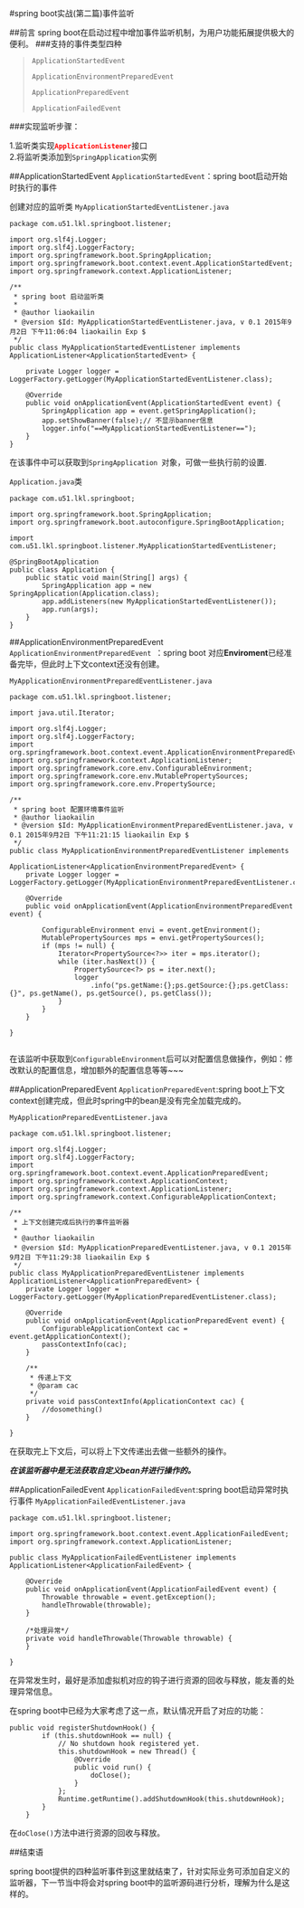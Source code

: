 #spring boot实战(第二篇)事件监听

##前言
spring boot在启动过程中增加事件监听机制，为用户功能拓展提供极大的便利。
###支持的事件类型四种
> `ApplicationStartedEvent `
> 
> `ApplicationEnvironmentPreparedEvent`
> 
> `ApplicationPreparedEvent `
> 
> `ApplicationFailedEvent `

###实现监听步骤：


1.监听类实现<font color='red'>**`ApplicationListener`**</font>接口   
2.将监听类添加到`SpringApplication`实例


##ApplicationStartedEvent
`ApplicationStartedEvent`：spring boot启动开始时执行的事件

创建对应的监听类 `MyApplicationStartedEventListener.java`

```
package com.u51.lkl.springboot.listener;

import org.slf4j.Logger;
import org.slf4j.LoggerFactory;
import org.springframework.boot.SpringApplication;
import org.springframework.boot.context.event.ApplicationStartedEvent;
import org.springframework.context.ApplicationListener;

/**
 * spring boot 启动监听类
 * 
 * @author liaokailin
 * @version $Id: MyApplicationStartedEventListener.java, v 0.1 2015年9月2日 下午11:06:04 liaokailin Exp $
 */
public class MyApplicationStartedEventListener implements ApplicationListener<ApplicationStartedEvent> {

    private Logger logger = LoggerFactory.getLogger(MyApplicationStartedEventListener.class);

    @Override
    public void onApplicationEvent(ApplicationStartedEvent event) {
        SpringApplication app = event.getSpringApplication();
        app.setShowBanner(false);// 不显示banner信息
        logger.info("==MyApplicationStartedEventListener==");
    }
}

```

在该事件中可以获取到`SpringApplication `对象，可做一些执行前的设置.

`Application.java`类

```
package com.u51.lkl.springboot;

import org.springframework.boot.SpringApplication;
import org.springframework.boot.autoconfigure.SpringBootApplication;

import com.u51.lkl.springboot.listener.MyApplicationStartedEventListener;

@SpringBootApplication
public class Application {
    public static void main(String[] args) {
        SpringApplication app = new SpringApplication(Application.class); 
        app.addListeners(new MyApplicationStartedEventListener());
        app.run(args);
    }
}

```

##ApplicationEnvironmentPreparedEvent
`ApplicationEnvironmentPreparedEvent `：spring boot 对应**Enviroment**已经准备完毕，但此时上下文context还没有创建。

`MyApplicationEnvironmentPreparedEventListener.java`

```
package com.u51.lkl.springboot.listener;

import java.util.Iterator;

import org.slf4j.Logger;
import org.slf4j.LoggerFactory;
import org.springframework.boot.context.event.ApplicationEnvironmentPreparedEvent;
import org.springframework.context.ApplicationListener;
import org.springframework.core.env.ConfigurableEnvironment;
import org.springframework.core.env.MutablePropertySources;
import org.springframework.core.env.PropertySource;

/**
 * spring boot 配置环境事件监听
 * @author liaokailin
 * @version $Id: MyApplicationEnvironmentPreparedEventListener.java, v 0.1 2015年9月2日 下午11:21:15 liaokailin Exp $
 */
public class MyApplicationEnvironmentPreparedEventListener implements
                                                          ApplicationListener<ApplicationEnvironmentPreparedEvent> {
    private Logger logger = LoggerFactory.getLogger(MyApplicationEnvironmentPreparedEventListener.class);

    @Override
    public void onApplicationEvent(ApplicationEnvironmentPreparedEvent event) {

        ConfigurableEnvironment envi = event.getEnvironment();
        MutablePropertySources mps = envi.getPropertySources();
        if (mps != null) {
            Iterator<PropertySource<?>> iter = mps.iterator();
            while (iter.hasNext()) {
                PropertySource<?> ps = iter.next();
                logger
                    .info("ps.getName:{};ps.getSource:{};ps.getClass:{}", ps.getName(), ps.getSource(), ps.getClass());
            }
        }
    }

}


```
在该监听中获取到`ConfigurableEnvironment`后可以对配置信息做操作，例如：修改默认的配置信息，增加额外的配置信息等等~~~


##ApplicationPreparedEvent
`ApplicationPreparedEvent`:spring boot上下文context创建完成，但此时spring中的bean是没有完全加载完成的。

`MyApplicationPreparedEventListener.java`

```
package com.u51.lkl.springboot.listener;

import org.slf4j.Logger;
import org.slf4j.LoggerFactory;
import org.springframework.boot.context.event.ApplicationPreparedEvent;
import org.springframework.context.ApplicationContext;
import org.springframework.context.ApplicationListener;
import org.springframework.context.ConfigurableApplicationContext;

/**
 * 上下文创建完成后执行的事件监听器
 * 
 * @author liaokailin
 * @version $Id: MyApplicationPreparedEventListener.java, v 0.1 2015年9月2日 下午11:29:38 liaokailin Exp $
 */
public class MyApplicationPreparedEventListener implements ApplicationListener<ApplicationPreparedEvent> {
    private Logger logger = LoggerFactory.getLogger(MyApplicationPreparedEventListener.class);

    @Override
    public void onApplicationEvent(ApplicationPreparedEvent event) {
        ConfigurableApplicationContext cac = event.getApplicationContext();
        passContextInfo(cac);
    }

    /**
     * 传递上下文
     * @param cac
     */
    private void passContextInfo(ApplicationContext cac) {
        //dosomething()
    }

}

```
在获取完上下文后，可以将上下文传递出去做一些额外的操作。

***在该监听器中是无法获取自定义bean并进行操作的。***

##ApplicationFailedEvent
`ApplicationFailedEvent`:spring boot启动异常时执行事件
`MyApplicationFailedEventListener.java`

```
package com.u51.lkl.springboot.listener;

import org.springframework.boot.context.event.ApplicationFailedEvent;
import org.springframework.context.ApplicationListener;

public class MyApplicationFailedEventListener implements ApplicationListener<ApplicationFailedEvent> {

    @Override
    public void onApplicationEvent(ApplicationFailedEvent event) {
        Throwable throwable = event.getException();
        handleThrowable(throwable);
    }

    /*处理异常*/
    private void handleThrowable(Throwable throwable) {
    }

}

```

在异常发生时，最好是添加虚拟机对应的钩子进行资源的回收与释放，能友善的处理异常信息。

在spring boot中已经为大家考虑了这一点，默认情况开启了对应的功能：

```
public void registerShutdownHook() {
		if (this.shutdownHook == null) {
			// No shutdown hook registered yet.
			this.shutdownHook = new Thread() {
				@Override
				public void run() {
					doClose();
				}
			};
			Runtime.getRuntime().addShutdownHook(this.shutdownHook);
		}
	}
```

在`doClose()`方法中进行资源的回收与释放。


##结束语

 spring boot提供的四种监听事件到这里就结束了，针对实际业务可添加自定义的监听器，下一节当中将会对spring boot中的监听源码进行分析，理解为什么是这样的。
 
 